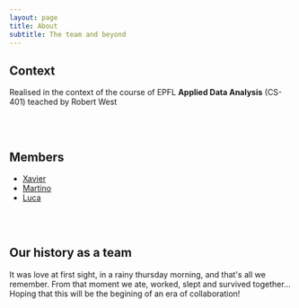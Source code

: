 ```yaml
---
layout: page
title: About
subtitle: The team and beyond
---
```


## Context
Realised in the context of the course of EPFL **Applied Data Analysis** (CS-401) teached by Robert West

<br>
<br>

## Members
* [Xavier](https://people.epfl.ch/xavier.gilcompanys?lang=en)
* [Martino](https://people.epfl.ch/martino.milani?lang=en)
* [Luca](https://people.epfl.ch/luca.zampieri?lang=en)

<br>
<br>

## Our history as a team
It was love at first sight, in a rainy thursday morning, and that's all we remember. From that moment we ate, worked, slept and survived together... Hoping that this will be the begining of an era of collaboration!



